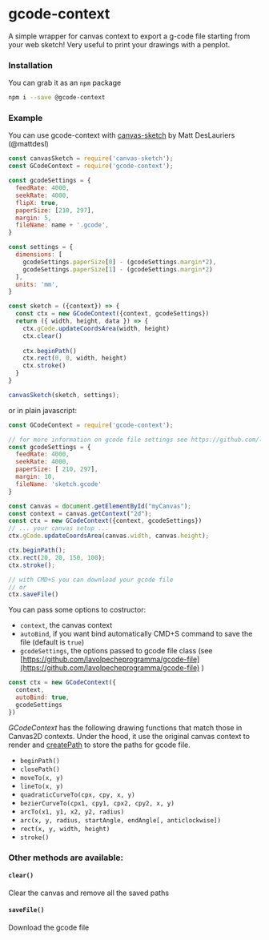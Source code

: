 # gcode-context

A simple wrapper for canvas context to export a g-code file starting from your web sketch!
Very useful to print your drawings with a penplot.

### Installation

You can grab it as an `npm` package
```bash
npm i --save @gcode-context
```

### Example
You can use gcode-context with [canvas-sketch](https://github.com/mattdesl/canvas-sketch) by Matt DesLauriers (@mattdesl)

```javascript
const canvasSketch = require('canvas-sketch');
const GCodeContext = require('gcode-context');

const gcodeSettings = {
  feedRate: 4000,
  seekRate: 4000,
  flipX: true,
  paperSize: [210, 297],
  margin: 5,
  fileName: name + '.gcode',
}

const settings = {
  dimensions: [
    gcodeSettings.paperSize[0] - (gcodeSettings.margin*2),
    gcodeSettings.paperSize[1] - (gcodeSettings.margin*2)
  ],
  units: 'mm',
}

const sketch = ({context}) => {
  const ctx = new GCodeContext({context, gcodeSettings})
  return ({ width, height, data }) => {
    ctx.gCode.updateCoordsArea(width, height)
    ctx.clear()
    
    ctx.beginPath()
    ctx.rect(0, 0, width, height)
    ctx.stroke()
  }
}

canvasSketch(sketch, settings);
```

or in plain javascript: 

```javascript
const GCodeContext = require('gcode-context');

// for more information on gcode file settings see https://github.com/lavolpecheprogramma/gcode-file
const gcodeSettings = {
  feedRate: 4000,
  seekRate: 4000,
  paperSize: [ 210, 297],
  margin: 10,
  fileName: 'sketch.gcode'
}

const canvas = document.getElementById("myCanvas");
const context = canvas.getContext("2d");
const ctx = new GCodeContext({context, gcodeSettings})
// ... your canvas setup ...
ctx.gCode.updateCoordsArea(canvas.width, canvas.height);

ctx.beginPath();
ctx.rect(20, 20, 150, 100);
ctx.stroke();

// with CMD+S you can download your gcode file 
// or
ctx.saveFile()

```

You can pass some options to costructor:

- `context`, the canvas context
- `autoBind`, if you want bind automatically CMD+S command to save the file (default is `true`)
- `gcodeSettings`, the options passed to gcode file class (see [https://github.com/lavolpecheprogramma/gcode-file](https://github.com/lavolpecheprogramma/gcode-file) )

```javascript
const ctx = new GCodeContext({
  context,
  autoBind: true,
  gcodeSettings
})
```

*GCodeContext* has the following drawing functions that match those in Canvas2D contexts.
Under the hood, it use the original canvas context to render and [createPath](https://github.com/mattdesl/canvas-sketch-util/blob/master/docs/penplot.md#createPath) to store the paths for gcode file.

- `beginPath()`
- `closePath()`
- `moveTo(x, y)`
- `lineTo(x, y)`
- `quadraticCurveTo(cpx, cpy, x, y)`
- `bezierCurveTo(cpx1, cpy1, cpx2, cpy2, x, y)`
- `arcTo(x1, y1, x2, y2, radius)`
- `arc(x, y, radius, startAngle, endAngle[, anticlockwise])`
- `rect(x, y, width, height)`
- `stroke()`

### Other methods are available:

#### `clear()`
Clear the canvas and remove all the saved paths

#### `saveFile()`
Download the gcode file
